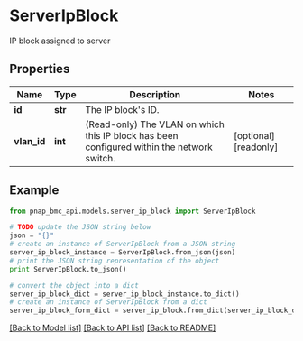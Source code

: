 # ServerIpBlock

IP block assigned to server

## Properties

Name | Type | Description | Notes
------------ | ------------- | ------------- | -------------
**id** | **str** | The IP block&#39;s ID. | 
**vlan_id** | **int** | (Read-only) The VLAN on which this IP block has been configured within the network switch. | [optional] [readonly] 

## Example

```python
from pnap_bmc_api.models.server_ip_block import ServerIpBlock

# TODO update the JSON string below
json = "{}"
# create an instance of ServerIpBlock from a JSON string
server_ip_block_instance = ServerIpBlock.from_json(json)
# print the JSON string representation of the object
print ServerIpBlock.to_json()

# convert the object into a dict
server_ip_block_dict = server_ip_block_instance.to_dict()
# create an instance of ServerIpBlock from a dict
server_ip_block_form_dict = server_ip_block.from_dict(server_ip_block_dict)
```
[[Back to Model list]](../README.md#documentation-for-models) [[Back to API list]](../README.md#documentation-for-api-endpoints) [[Back to README]](../README.md)


